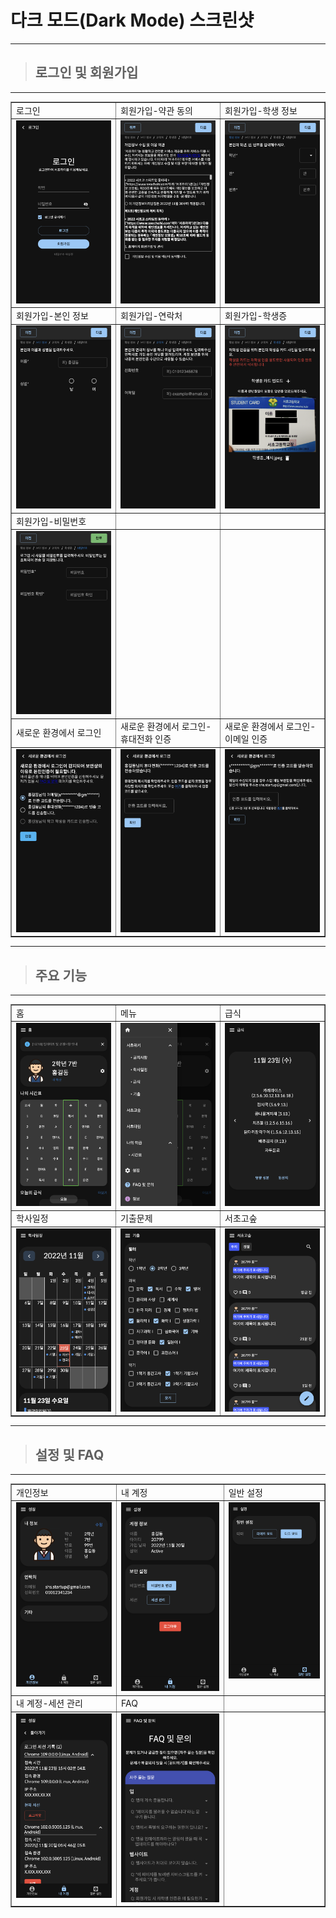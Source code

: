 # 다크 모드(Dark Mode) 스크린샷

---

> ## 로그인 및 회원가입

---

<table border=1 align="center">
    <tr>
        <td>로그인</td>
        <td>회원가입-약관 동의</td>
        <td>회원가입-학생 정보</td>
    </tr>
    <tr>
        <td valign="top"><img src="./login.png" alt="로그인" /></td>
        <td valign="top"><img src="./register_privacypolicy.png" alt="회원가입-약관 동의" /></td>
        <td valign="top"><img src="./register_studentInfo.png" alt="회원가입-학생 정보" /></td>
    </tr>
    <tr>
        <td>회원가입-본인 정보</td>
        <td>회원가입-연락처</td>
        <td>회원가입-학생증</td>
    </tr>
    <tr>
        <td valign="top"><img src="./register_userInfo.png" alt="회원가입-본인 정보" /></td>
        <td valign="top"><img src="./register_contactInfo.png" alt="회원가입-연락처" /></td>
        <td valign="top"><img src="./register_studentCard.png" alt="회원가입-학생증" /></td>
    </tr>
    <tr>
        <td>회원가입-비밀번호</td>
        <td></td>
        <td></td>
    </tr>
    <tr>
        <td valign="top"><img src="./register_password.png" alt="비밀번호" /></td>
        <td></td>
        <td></td>
    </tr>
    <tr>
        <td>새로운 환경에서 로그인</td>
        <td>새로운 환경에서 로그인-휴대전화 인증</td>
        <td>새로운 환경에서 로그인-이메일 인증</td>
    </tr>
        <tr>
        <td valign="top"><img src="./session_newLogin.png" alt="새로운 환경에서 로그인" /></td>
        <td valign="top"><img src="./session_newLogin_verifyWithPhone.png" alt="새로운 환경에서 로그인-휴대전화 인증" /></td>
        <td valign="top"><img src="./session_newLogin_verifyWithEmail.png" alt="새로운 환경에서 로그인-이메일 인증" /></td>
    </tr>
</table>

---

> ## 주요 기능

---

<table border=1 align="center">
    <tr>
        <td>홈</td>
        <td>메뉴</td>
        <td>급식</td>
    </tr>
    <tr>
        <td valign="top"><img src="./home.png" alt="홈" /></td>
        <td valign="top"><img src="./menu.png" alt="메뉴" /></td>
        <td valign="top"><img src="./lunch.png" alt="급식" /></td>
    </tr>
    <tr>
        <td>학사일정</td>
        <td>기출문제</td>
        <td>서초고숲</td>
    </tr>
    <tr>
        <td valign="top"><img src="./schedule.png" alt="학사일정" /></td>
        <td valign="top"><img src="./exams.png" alt="기출문제"/></td>
        <td valign="top"><img src="./forest.png" alt="서초고숲" /></td>
    </tr>
</table>

---

> ## 설정 및 FAQ

---

<table border=1 align="center">
    <tr>
        <td>개인정보</td>
        <td>내 계정</td>
        <td>일반 설정</td>
    </tr>
    <tr>
        <td valign="top"><img src="./settings_user.png" alt="개인정보" /></td>
        <td valign="top"><img src="./settings_myaccount.png" alt="내 계정" /></td>
        <td valign="top"><img src="./settings_general.png" alt="일반 설정" /></td>
    </tr>
    <tr>
        <td>내 계정-세션 관리</td>
        <td>FAQ</td>
        <td></td>
    </tr>
    <tr>
        <td valign="top"><img src="./settings_session.png" alt="내 계정-세션 관리" /></td>        
        <td valign="top"><img src="./faq.png" alt="FAQ" /></td>
        <td valign="top"></td>
    </tr>
</table>
